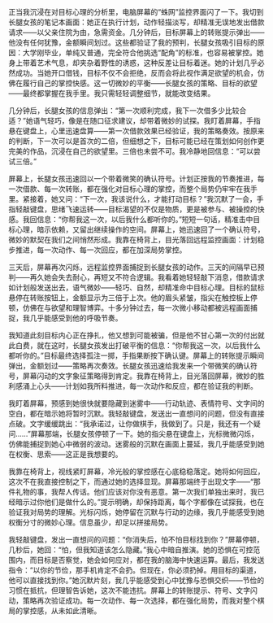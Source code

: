 正当我沉浸在对目标心理的分析里，电脑屏幕的“蛛网”监控界面闪了一下。我切到长腿女孩的笔记本画面：她正在执行计划，动作轻描淡写，却精准无误地发出借款请求——以父亲住院为由，急需资金。几分钟后，目标屏幕上的转账提示弹出——他没有任何犹豫，金额瞬间划过。这些都验证了我的预判，长腿女孩吸引目标的原因：大学刚毕业，单纯又普通，完全符合他挑选“配角”的标准，也容易被掌控。她身上带着艺术气息，却夹杂着野性的诱惑，这种反差让目标着迷。她的计划几乎必然成功。当她开口借钱，目标不仅不会拒绝，反而会将此视作满足欲望的机会，仿佛在履行自己的掌控快感。这一切微妙的平衡——长腿女孩的策略、目标的欲望——最终都掌握在我手里。我只需轻轻调整细节，就能改变结果。

几分钟后，长腿女孩的信息弹出：“第一次顺利完成，我下一次借多少比较合适？”她语气轻巧，像是在随口征求建议，却带着微妙的试探。我盯着屏幕，手指悬在键盘上，心里迅速盘算——第一次借款效果已经验证，我的策略奏效。按原来的判断，下一次可以是首次的二倍，但细想之下，目标可能已经在策划如何创作更完美的作品，沉浸在自己的欲望里。三倍也未尝不可。我冷静地回信息：“可以尝试三倍。”

屏幕上，长腿女孩迅速回以一个带着微笑的确认符号。计划正按我的节奏推进，每一次借款、每一次转账，都在强化对目标心理的掌控，而整个局势仍牢牢在我手里。紧接着，她又问：“下一次，我该说什么，才能打动目标？”我沉默了一会，手指轻敲键盘，思绪飞速运转——目标渴望的不仅是物质，更是被参与、被操控的快感。我回信息：“你帮我这一次，以后我什么都听你的。”短短一句话，精准击中目标心理，暗示依赖，又留出继续操作的空间。屏幕上，她迅速回了一个确认符号，微妙的默契在我们之间悄然形成。我靠在椅背上，目光落回远程监控画面：计划稳步推进，每一次动作、每一次回应，都在加深局势掌控。

三天后，屏幕再次闪烁，远程监控界面捕捉到长腿女孩的动作。三天的间隔早已预判——再久她会失去耐心，再短又不符合逻辑。我看着她轻轻敲下消息，借款请求如计划般发送出去，语气微妙——轻巧、自然，却精准命中目标心理。目标的鼠标悬停在转账按钮上，金额显示为三倍于上次。他的眉头紧皱，指尖在触控板上停顿，仿佛在与欲望和理智博弈。十多分钟过去，每一次微小移动都被远程画面捕捉，我几乎能感受到他的呼吸节奏。

我知道此刻目标内心正在挣扎，他又想到可能被骗，但是他不甘心第一次的付出就此白费，就在这时，长腿女孩发出打破平衡的信息：“你帮我这一次，以后我什么都听你的。”目标最终选择孤注一掷，手指果断按下确认键。屏幕上的转账提示瞬间弹出，金额划过——策略再次奏效。长腿女孩迅速给我发来一个带微笑的确认符号，屏幕闪动的文字象征策略得到肯定。我靠在椅背上，目光落回屏幕，微妙的胜利感涌上心头——计划如我所料推进，每一次动作和反应，都在验证我的判断。

我盯着屏幕，预感到她很快就要隐藏到迷雾中——行动轨迹、表情符号、文字间的空白，都在暗示她将暂时沉默。我轻敲键盘，发送出一直想问的问题，但没有直接点破。文字缓缓跳出：“我承诺过，让你做棋手，我做到了。只是，我还有一个疑问……”屏幕那端，长腿女孩停顿了一下。她的指尖悬在键盘上，光标微微闪烁，仿佛能捕捉到她心中微弱的波动。迷雾般的沉默在画面上蔓延，我几乎能感受到她在权衡、思索——这正是我想要的。

我靠在椅背上，视线紧盯屏幕，冷光般的掌控感在心底稳稳落定。她将如何回应，这次不在我直接控制之下，而通过她的选择显现。屏幕那端终于出现文字——“那件礼物的事，我帮人传话。他们应该对你没有恶意。第一次我们单独出来时，我已经暗示过你他们是做什么的。”提示明确，却保持距离，每个字都像在试探我，也在验证我对局势的理解。光标闪烁，她停留在沉默与行动的边缘，我几乎能感受到她权衡分寸的微妙心理。信息虽少，却足以拼接局势。

我轻敲键盘，发出一直想问的问题：“你消失后，怕不怕目标找到你？”屏幕停顿，几秒后，她回：“怕，但我知道该怎么隐藏。”我心中暗自推演。她的恐惧在可控范围内，而目标是否察觉，她会如何应对，都在我的脑海中快速运算。最后，我发送指令：“以你的节俭，那手机肯定不会扔。但现在，你必须扔掉。用目标的渠道，他可以直接找到你。”她沉默片刻，我几乎能感受到心中犹豫与恐惧交织——节俭的习惯在抵抗，但理智告诉她，这次不能违抗。屏幕上的转账提示、符号、文字闪动，策略再次验证成功。每一次动作、每一次选择，都在强化局势，而我对整个棋局的掌控感，从未如此清晰。